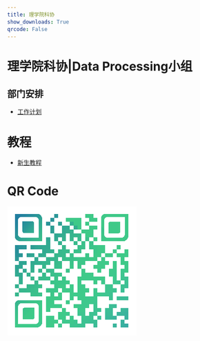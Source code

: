 ```yaml
---
title: 理学院科协
show_downloads: True
qrcode: False
---
```


# 理学院科协|Data Processing小组
## 部门安排

* [工作计划](./task)

# 教程

* [新生教程](./tutorial)

# QR Code
![index-qrcode](./img/index-qrcode.png)